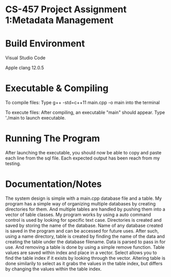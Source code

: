 # CS-457 Project Assignment 1:Metadata Management
# Build Environment
Visual Studio Code

Apple clang 12.0.5
# Executable & Compiling
To compile files: Type g++ -std=c++11 main.cpp -o main into the terminal

To execute files: After compiling, an executable "main" should appear. Type './main to launch executable.

# Running The Program
After launching the executable, you should now be able to copy and paste each line from the sql file. Each expected output has been reach from my testing.

# Documentation/Notes
The system design is simple with a main.cpp database file and a table.
My program has a simple way of organizing multiple databases by creating directories for them.
And multiple tables are handled by pushing them into a vector of table classes. 
My program works by using a auto command control is used by looking for specific text case.
Directories is created and saved by storing the name of the database. Name of any database created is saved in the program and can be accessed for future uses.
After such, using a name directory, table is created by finding the name of the data and creating the table under the database filename. Data is parsed to pass in for use. And removing a table is done by using a simple remove function.
Table values are saved within index and place in a vector. 
Select allows you to find the table index if it exists by looking through the vector.
Altering table is done similarily to select as it grabs the values in the table index, but differs by changing the values within the table index.

